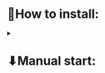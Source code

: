 <h1>📍How to install: </h1>


<details><summary><h1>⬇Manual start:</h1></summary><br>
<h4>1 - Connect venv:</h4> 

```
python3 -m venv venv
```

<h4>2 - Activate it:</h4>
<p>For Windows</p>

``` 
.\venv\Scripts\activate
```

<p>For MacOS</p>

``` 
source venv/bin/activate 
```

<h4>3 - Install libraries:</h4>

```
pip install -r requirements.txt
```

<h4>4 - Create Your .env</h4>
In order to run the application, you need to set up a .env file with the following configuration:

Activate the telegram file and follow the link to read USER_ID
```
BOT_ID=...
USER_ID=...
USER_EMAIL=example@gmail.com
USER_PASSWORD=password
API_KEY=CAP....
```

<h4>5 - Run server:</h4>

```
python contacts_search_service.py
```

<h4>6 - If you get error:</h4>

<pre>if tuple(PIL__version__) < (6, 2, 1):
TypeError: '<' not supported between instances of 'str' and 'int</pre>

<a href="https://stackoverflow.com/questions/76361049/how-to-fix-typeerror-not-supported-between-instances-of-str-and-int-wh">solve</a>

<p>So you need to click into the reported error file. Replace this code:</p>
<pre class="lang-py s-code-block"><code class="hljs language-python"><span class="hljs-keyword">if</span> <span class="hljs-built_in">tuple</span>(PIL__version__) &lt; (<span class="hljs-number">6</span>, <span class="hljs-number">2</span>, <span class="hljs-number">1</span>):
</code></pre>
<p>with this code:</p>
<pre class="lang-py s-code-block"><code class="hljs language-python"><span class="hljs-keyword">if</span> <span class="hljs-built_in">tuple</span>(<span class="hljs-built_in">map</span>(<span class="hljs-built_in">int</span>, PIL__version__.split(<span class="hljs-string">"."</span>))) &lt; (<span class="hljs-number">6</span>, <span class="hljs-number">2</span>, <span class="hljs-number">1</span>):
</code></pre>

</details>